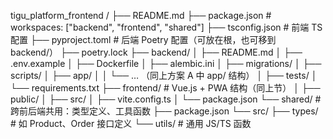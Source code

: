tigu_platform_frontend /
├── README.md
├── package.json               # workspaces: ["backend", "frontend", "shared"]
├── tsconfig.json              # 前端 TS 配置
├── pyproject.toml             # 后端 Poetry 配置（可放在根，也可移到 backend/）
├── poetry.lock
├── backend/
│   ├── README.md
│   ├── .env.example
│   ├── Dockerfile
│   ├── alembic.ini
│   ├── migrations/
│   ├── scripts/
│   ├── app/
│   │   └── … （同上方案 A 中 app/ 结构）
│   ├── tests/
│   └── requirements.txt
├── frontend/                   # Vue.js + PWA 结构（同上节）
│   ├── public/
│   ├── src/
│   ├── vite.config.ts
│   └── package.json
└── shared/                     # 跨前后端共用：类型定义、工具函数
    ├── package.json
    └── src/
        ├── types/             # 如 Product、Order 接口定义
        └── utils/             # 通用 JS/TS 函数
